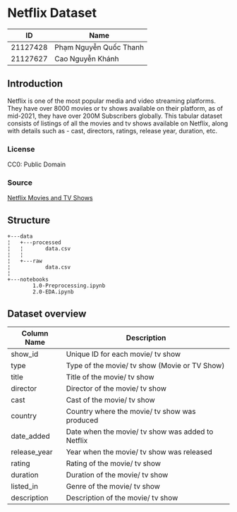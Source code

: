 # Netflix Dataset
| ID       | Name                  |
|----------|-----------------------|
| 21127428 | Phạm Nguyễn Quốc Thanh|
| 21127627 | Cao Nguyễn Khánh      |
## Introduction

Netflix is one of the most popular media and video streaming platforms. They have over 8000 movies or tv shows available on their platform, as of mid-2021, they have over 200M Subscribers globally. This tabular dataset consists of listings of all the movies and tv shows available on Netflix, along with details such as - cast, directors, ratings, release year, duration, etc.
### License
CC0: Public Domain

### Source
[Netflix Movies and TV Shows](https://www.kaggle.com/datasets/shivamb/netflix-shows)



## Structure
```
+---data
¦   +---processed
¦   ¦       data.csv
¦   ¦       
¦   +---raw
¦           data.csv
¦           
+---notebooks
        1.0-Preprocessing.ipynb
        2.0-EDA.ipynb
```

## Dataset overview
| Column Name | Description |
| --- | --- |
| show_id | Unique ID for each movie/ tv show |
| type | Type of the movie/ tv show (Movie or TV Show) |
| title | Title of the movie/ tv show |
| director | Director of the movie/ tv show |
| cast | Cast of the movie/ tv show |
| country | Country where the movie/ tv show was produced |
| date_added | Date when the movie/ tv show was added to Netflix |
| release_year | Year when the movie/ tv show was released |
| rating | Rating of the movie/ tv show |
| duration | Duration of the movie/ tv show |
| listed_in | Genre of the movie/ tv show |
| description | Description of the movie/ tv show |

